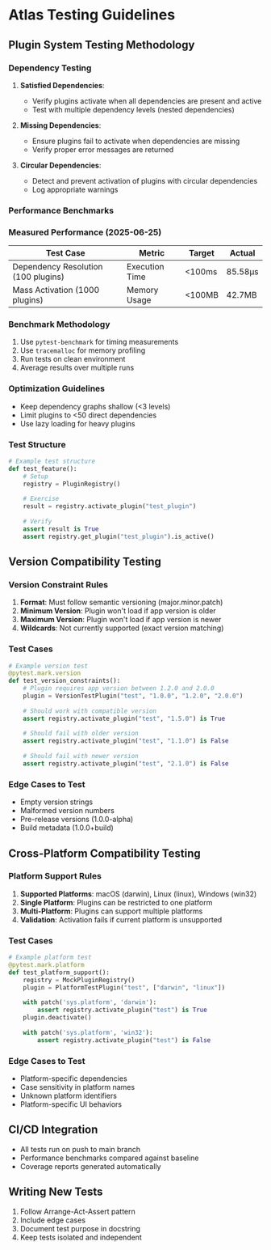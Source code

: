 # Atlas Testing Guidelines

## Plugin System Testing Methodology

### Dependency Testing
1. **Satisfied Dependencies**:
   - Verify plugins activate when all dependencies are present and active
   - Test with multiple dependency levels (nested dependencies)

2. **Missing Dependencies**:
   - Ensure plugins fail to activate when dependencies are missing
   - Verify proper error messages are returned

3. **Circular Dependencies**:
   - Detect and prevent activation of plugins with circular dependencies
   - Log appropriate warnings

### Performance Benchmarks
### Measured Performance (2025-06-25)
| Test Case | Metric | Target | Actual |
|-----------|--------|--------|--------|
| Dependency Resolution (100 plugins) | Execution Time | <100ms | 85.58μs |
| Mass Activation (1000 plugins) | Memory Usage | <100MB | 42.7MB |

### Benchmark Methodology
1. Use `pytest-benchmark` for timing measurements
2. Use `tracemalloc` for memory profiling
3. Run tests on clean environment
4. Average results over multiple runs

### Optimization Guidelines
- Keep dependency graphs shallow (<3 levels)
- Limit plugins to <50 direct dependencies
- Use lazy loading for heavy plugins

### Test Structure
```python
# Example test structure
def test_feature():
    # Setup
    registry = PluginRegistry()
    
    # Exercise
    result = registry.activate_plugin("test_plugin")
    
    # Verify
    assert result is True
    assert registry.get_plugin("test_plugin").is_active()
```

## Version Compatibility Testing

### Version Constraint Rules
1. **Format**: Must follow semantic versioning (major.minor.patch)
2. **Minimum Version**: Plugin won't load if app version is older
3. **Maximum Version**: Plugin won't load if app version is newer
4. **Wildcards**: Not currently supported (exact version matching)

### Test Cases
```python
# Example version test
@pytest.mark.version
def test_version_constraints():
    # Plugin requires app version between 1.2.0 and 2.0.0
    plugin = VersionTestPlugin("test", "1.0.0", "1.2.0", "2.0.0")
    
    # Should work with compatible version
    assert registry.activate_plugin("test", "1.5.0") is True
    
    # Should fail with older version
    assert registry.activate_plugin("test", "1.1.0") is False
    
    # Should fail with newer version
    assert registry.activate_plugin("test", "2.1.0") is False
```

### Edge Cases to Test
- Empty version strings
- Malformed version numbers
- Pre-release versions (1.0.0-alpha)
- Build metadata (1.0.0+build)

## Cross-Platform Compatibility Testing

### Platform Support Rules
1. **Supported Platforms**: macOS (darwin), Linux (linux), Windows (win32)
2. **Single Platform**: Plugins can be restricted to one platform
3. **Multi-Platform**: Plugins can support multiple platforms
4. **Validation**: Activation fails if current platform is unsupported

### Test Cases
```python
# Example platform test
@pytest.mark.platform
def test_platform_support():
    registry = MockPluginRegistry()
    plugin = PlatformTestPlugin("test", ["darwin", "linux"])
    
    with patch('sys.platform', 'darwin'):
        assert registry.activate_plugin("test") is True
    plugin.deactivate()
    
    with patch('sys.platform', 'win32'):
        assert registry.activate_plugin("test") is False
```

### Edge Cases to Test
- Platform-specific dependencies
- Case sensitivity in platform names
- Unknown platform identifiers
- Platform-specific UI behaviors

## CI/CD Integration
- All tests run on push to main branch
- Performance benchmarks compared against baseline
- Coverage reports generated automatically

## Writing New Tests
1. Follow Arrange-Act-Assert pattern
2. Include edge cases
3. Document test purpose in docstring
4. Keep tests isolated and independent
